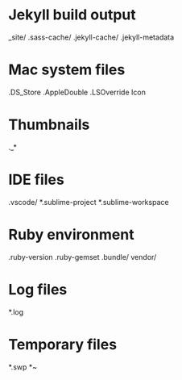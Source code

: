 # Jekyll build output
_site/
.sass-cache/
.jekyll-cache/
.jekyll-metadata

# Mac system files
.DS_Store
.AppleDouble
.LSOverride
Icon

# Thumbnails
._*

# IDE files
.vscode/
*.sublime-project
*.sublime-workspace

# Ruby environment
.ruby-version
.ruby-gemset
.bundle/
vendor/

# Log files
*.log

# Temporary files
*.swp
*~